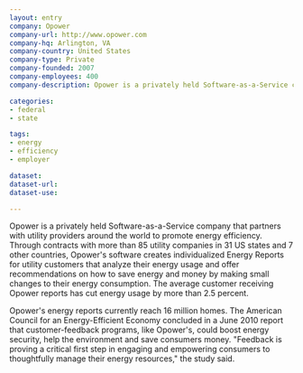 ```yaml
---
layout: entry
company: Opower
company-url: http://www.opower.com
company-hq: Arlington, VA
company-country: United States
company-type: Private
company-founded: 2007
company-employees: 400
company-description: Opower is a privately held Software-as-a-Service company that partners with utility providers around the world to promote energy efficiency.

categories:
- federal 
- state

tags:
- energy
- efficiency
- employer

dataset: 
dataset-url: 
dataset-use:

---
```


Opower is a privately held Software-as-a-Service company that partners with utility providers around the world to promote energy efficiency. Through contracts with more than 85 utility companies in 31 US states and 7 other countries, Opower's software creates individualized Energy Reports for utility customers that analyze their energy usage and offer recommendations on how to save energy and money by making small changes to their energy consumption. The average customer receiving Opower reports has cut energy usage by more than 2.5 percent.

Opower's energy reports currently reach 16 million homes. The American Council for an Energy-Efficient Economy concluded in a June 2010 report that customer-feedback programs, like Opower's, could boost energy security, help the environment and save consumers money. "Feedback is proving a critical first step in engaging and empowering consumers to thoughtfully manage their energy resources," the study said.
